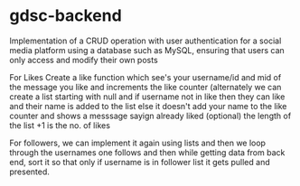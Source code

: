 # gdsc-backend
Implementation of a CRUD operation with user authentication for a social media platform using a database such as MySQL, ensuring that users can only access and modify their own posts

For Likes Create a like function which see's your username/id and mid of the message you like and increments the like counter (alternately we can create a list starting with null and if username not in like then they can like and  their name is added to the list else it doesn't add your name to the like counter and shows a messsage sayign already liked (optional) the length of the list +1 is the no. of likes

For followers, we can implement it again using lists and then we loop through the usernames one follows and then while getting data from back end, sort it so that only if username is in follower list it gets pulled and presented.

